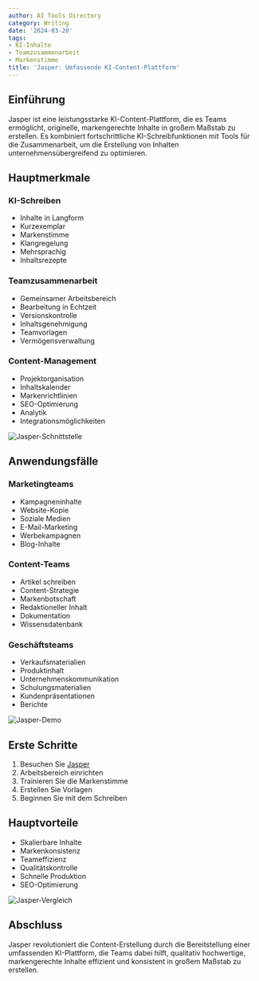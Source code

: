 ```yaml
---
author: AI Tools Directory
category: Writing
date: '2024-03-20'
tags:
- KI-Inhalte
- Teamzusammenarbeit
- Markenstimme
title: 'Jasper: Umfassende KI-Content-Plattform'
---
```


## Einführung

Jasper ist eine leistungsstarke KI-Content-Plattform, die es Teams ermöglicht, originelle, markengerechte Inhalte in großem Maßstab zu erstellen. Es kombiniert fortschrittliche KI-Schreibfunktionen mit Tools für die Zusammenarbeit, um die Erstellung von Inhalten unternehmensübergreifend zu optimieren.

## Hauptmerkmale

### KI-Schreiben
- Inhalte in Langform
- Kurzexemplar
- Markenstimme
- Klangregelung
- Mehrsprachig
- Inhaltsrezepte

### Teamzusammenarbeit
- Gemeinsamer Arbeitsbereich
- Bearbeitung in Echtzeit
- Versionskontrolle
- Inhaltsgenehmigung
- Teamvorlagen
- Vermögensverwaltung

### Content-Management
- Projektorganisation
- Inhaltskalender
- Markenrichtlinien
- SEO-Optimierung
- Analytik
- Integrationsmöglichkeiten

![Jasper-Schnittstelle](/imgs/jasper/interface.jpg)

## Anwendungsfälle

### Marketingteams
- Kampagneninhalte
- Website-Kopie
- Soziale Medien
- E-Mail-Marketing
- Werbekampagnen
- Blog-Inhalte

### Content-Teams
- Artikel schreiben
- Content-Strategie
- Markenbotschaft
- Redaktioneller Inhalt
- Dokumentation
- Wissensdatenbank

### Geschäftsteams
- Verkaufsmaterialien
- Produktinhalt
- Unternehmenskommunikation
- Schulungsmaterialien
- Kundenpräsentationen
- Berichte

![Jasper-Demo](/imgs/jasper/demo.jpg)

## Erste Schritte

1. Besuchen Sie [Jasper](https://jasper.ai)
2. Arbeitsbereich einrichten
3. Trainieren Sie die Markenstimme
4. Erstellen Sie Vorlagen
5. Beginnen Sie mit dem Schreiben

## Hauptvorteile

- Skalierbare Inhalte
- Markenkonsistenz
- Teameffizienz
- Qualitätskontrolle
- Schnelle Produktion
- SEO-Optimierung

![Jasper-Vergleich](/imgs/jasper/comparison.jpg)

## Abschluss

Jasper revolutioniert die Content-Erstellung durch die Bereitstellung einer umfassenden KI-Plattform, die Teams dabei hilft, qualitativ hochwertige, markengerechte Inhalte effizient und konsistent in großem Maßstab zu erstellen.